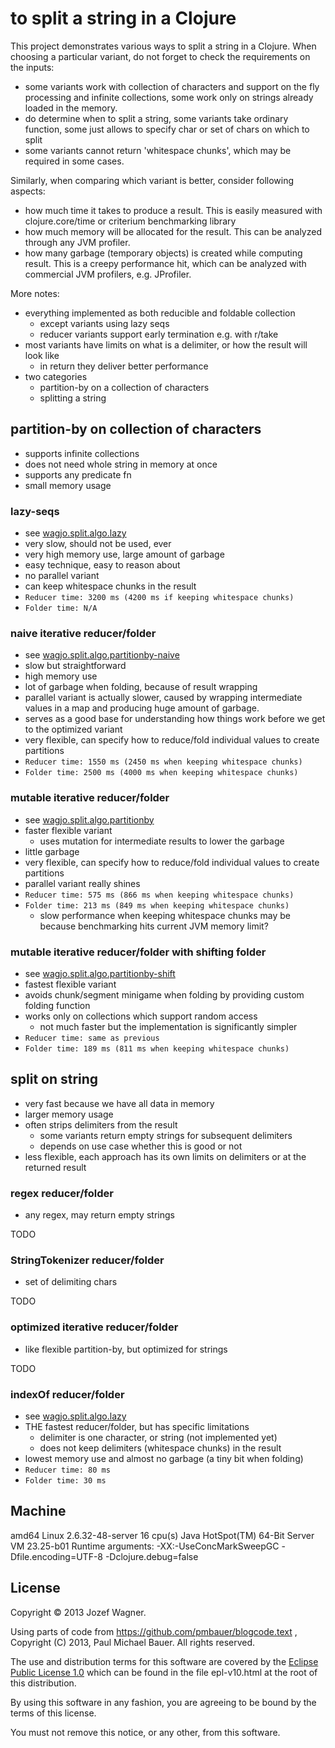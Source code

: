 # to split a string in a Clojure

This project demonstrates various ways to split a string in a Clojure. When choosing a particular variant, do not forget to check the requirements on the inputs:

* some variants work with collection of characters and support 
  on the fly processing and infinite collections, some work only 
  on strings already loaded in the memory.
* do determine when to split a string, some variants take ordinary
  function, some just allows to specify char or set of chars on
  which to split
* some variants cannot return 'whitespace chunks', which may
  be required in some cases.

Similarly, when comparing which variant is better, consider following 
aspects:

* how much time it takes to produce a result. This is easily 
  measured with clojure.core/time or criterium benchmarking library
* how much memory will be allocated for the result. This can be 
  analyzed through any JVM profiler.
* how many garbage (temporary objects) is created while computing
  result. This is a creepy performance hit, which can be analyzed
  with commercial JVM profilers, e.g. JProfiler.

More notes:

* everything implemented as both reducible
  and foldable collection
  * except variants using lazy seqs
  * reducer variants support early termination e.g. with r/take
* most variants have limits on what is a delimiter, or
  how the result will look like
  * in return they deliver better performance
* two categories
  * partition-by on a collection of characters
  * splitting a string

## partition-by on collection of characters

* supports infinite collections
* does not need whole string in memory at once
* supports any predicate fn
* small memory usage

### lazy-seqs

* see [wagjo.split.algo.lazy](https://github.com/wagjo/string-split/blob/master/src/clj/wagjo/split/algo/lazy.clj)
* very slow, should not be used, ever
* very high memory use, large amount of garbage
* easy technique, easy to reason about
* no parallel variant
* can keep whitespace chunks in the result
* `Reducer time: 3200 ms (4200 ms if keeping whitespace chunks)`
* `Folder time: N/A`

### naive iterative reducer/folder

* see [wagjo.split.algo.partitionby-naive](https://github.com/wagjo/string-split/blob/master/src/clj/wagjo/split/algo/partitionby_naive.clj)
* slow but straightforward
* high memory use
* lot of garbage when folding, because of result wrapping
* parallel variant is actually slower, caused by wrapping 
  intermediate values in a map and producing huge amount of garbage.
* serves as a good base for understanding how things work 
  before we get to the optimized variant
* very flexible, can specify how to reduce/fold individual values 
  to create partitions
* `Reducer time: 1550 ms (2450 ms when keeping whitespace chunks)`
* `Folder time: 2500 ms (4000 ms when keeping whitespace chunks)`

### mutable iterative reducer/folder

* see [wagjo.split.algo.partitionby](https://github.com/wagjo/string-split/blob/master/src/clj/wagjo/split/algo/partitionby.clj)
* faster flexible variant
  * uses mutation for intermediate results to lower the garbage
* little garbage
* very flexible, can specify how to reduce/fold individual values 
  to create partitions
* parallel variant really shines
* `Reducer time: 575 ms (866 ms when keeping whitespace chunks)`
* `Folder time: 213 ms (849 ms when keeping whitespace chunks)`
  * slow performance when keeping whitespace chunks may be because benchmarking hits current JVM memory limit?

### mutable iterative reducer/folder with shifting folder

* see [wagjo.split.algo.partitionby-shift](https://github.com/wagjo/string-split/blob/master/src/clj/wagjo/split/algo/partitionby_shift.clj)
* fastest flexible variant
* avoids chunk/segment minigame when folding by providing custom folding function
* works only on collections which support random access
  * not much faster but the implementation is significantly simpler
* `Reducer time: same as previous`
* `Folder time: 189 ms (811 ms when keeping whitespace chunks)`

## split on string

* very fast because we have all data in memory
* larger memory usage
* often strips delimiters from the result
  * some variants return empty strings for subsequent delimiters
  * depends on use case whether this is good or not
* less flexible, each approach has its own limits on delimiters
  or at the returned result

### regex reducer/folder

* any regex, may return empty strings

TODO

### StringTokenizer reducer/folder

* set of delimiting chars

TODO

### optimized iterative reducer/folder

* like flexible partition-by, but optimized for strings

TODO
  
### indexOf reducer/folder

* see [wagjo.split.algo.lazy](https://github.com/wagjo/string-split/blob/master/src/clj/wagjo/split/algo/indexof.clj)
* THE fastest reducer/folder, but has specific limitations
  * delimiter is one character, or string (not implemented yet)
  * does not keep delimiters (whitespace chunks) in the result
* lowest memory use and almost no garbage (a tiny bit when folding)
* `Reducer time: 80 ms`
* `Folder time: 30 ms`

## Machine

amd64 Linux 2.6.32-48-server 16 cpu(s)
Java HotSpot(TM) 64-Bit Server VM 23.25-b01
Runtime arguments: -XX:-UseConcMarkSweepGC -Dfile.encoding=UTF-8 -Dclojure.debug=false

## License

Copyright © 2013 Jozef Wagner.

Using parts of code from https://github.com/pmbauer/blogcode.text , Copyright (C) 2013, Paul Michael Bauer. All rights reserved.

The use and distribution terms for this software are covered by the [Eclipse Public License 1.0](http://opensource.org/licenses/eclipse-1.0.php) which can be found in the file epl-v10.html at the root of this distribution.

By using this software in any fashion, you are agreeing to be bound by the terms of this license.

You must not remove this notice, or any other, from this software.

